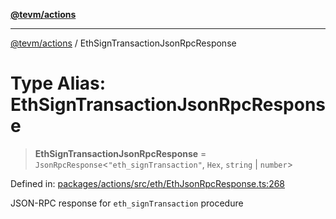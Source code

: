 [**@tevm/actions**](../README.md)

***

[@tevm/actions](../globals.md) / EthSignTransactionJsonRpcResponse

# Type Alias: EthSignTransactionJsonRpcResponse

> **EthSignTransactionJsonRpcResponse** = `JsonRpcResponse`\<`"eth_signTransaction"`, `Hex`, `string` \| `number`\>

Defined in: [packages/actions/src/eth/EthJsonRpcResponse.ts:268](https://github.com/evmts/tevm-monorepo/blob/main/packages/actions/src/eth/EthJsonRpcResponse.ts#L268)

JSON-RPC response for `eth_signTransaction` procedure
